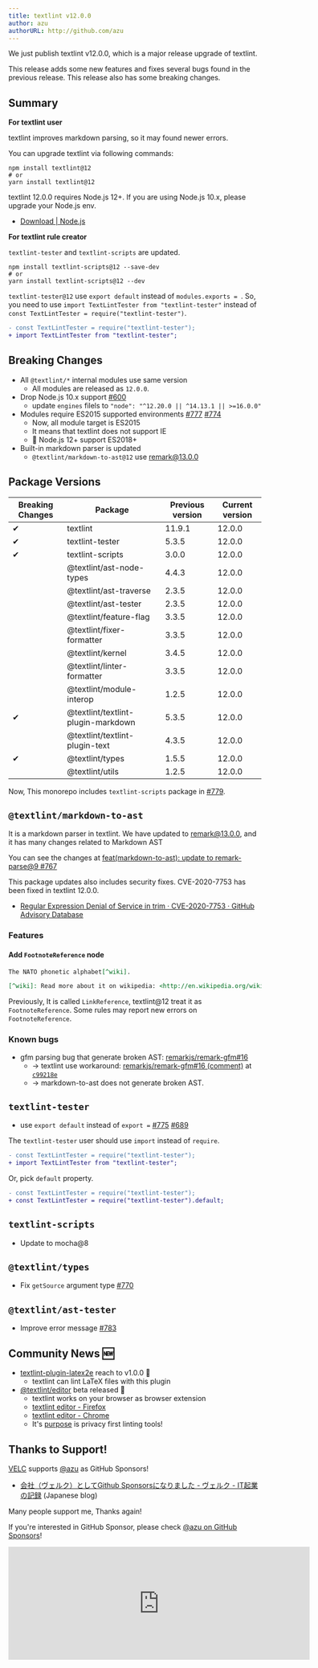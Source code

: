 ```yaml
---
title: textlint v12.0.0
author: azu
authorURL: http://github.com/azu
---
```


We just publish textlint v12.0.0, which is a major release upgrade of textlint.

This release adds some new features and fixes several bugs found in the previous release.
This release also has some breaking changes.

## Summary

**For textlint user**

textlint improves markdown parsing, so it may found newer errors.

You can upgrade textlint via following commands:

    npm install textlint@12
    # or
    yarn install textlint@12

textlint 12.0.0 requires Node.js 12+.
If you are using Node.js 10.x, please upgrade your Node.js env.

- [Download | Node.js](https://nodejs.org/en/download/)

**For textlint rule creator**

`textlint-tester` and `textlint-scripts` are updated.

```
npm install textlint-scripts@12 --save-dev
# or
yarn install textlint-scripts@12 --dev
```

`textlint-tester@12` use `export default` instead of `modules.exports = `.
So, you need to use `import TextLintTester from "textlint-tester"` instead of `const TextLintTester = require("textlint-tester")`.

```diff
- const TextLintTester = require("textlint-tester");
+ import TextLintTester from "textlint-tester";
```

## Breaking Changes

- All `@textlint/*` internal modules use same version
    - All modules are released as `12.0.0`.
- Drop Node.js 10.x support [#600](https://github.com/textlint/textlint/issues/600)
    - update `engines` filels to `"node": "^12.20.0 || ^14.13.1 || >=16.0.0"`
- Modules require ES2015 supported environments [#777](https://github.com/textlint/textlint/issues/777) [#774](https://github.com/textlint/textlint/issues/774)
    - Now, all module target is ES2015
    - It means that textlint does not support IE
    - 📝 Node.js 12+ support ES2018+
- Built-in markdown parser is updated
    - `@textlint/markdown-to-ast@12` use [remark@13.0.0](https://github.com/remarkjs/remark/releases/tag/13.0.0)

## Package Versions

| Breaking Changes | Package | Previous version | Current version |
| ----  | ---- | ---- | ---- |
| ✔ | textlint | 11.9.1 | 12.0.0 |
| ✔ | textlint-tester | 5.3.5 | 12.0.0 |
| ✔ | textlint-scripts | 3.0.0 | 12.0.0 |
| 　| @textlint/ast-node-types | 4.4.3 | 12.0.0 |
| 　| @textlint/ast-traverse | 2.3.5 | 12.0.0 |
| 　| @textlint/ast-tester | 2.3.5 | 12.0.0 |
| 　| @textlint/feature-flag | 3.3.5 | 12.0.0 |
| 　| @textlint/fixer-formatter | 3.3.5 | 12.0.0 |
|    | @textlint/kernel | 3.4.5 | 12.0.0 |
| 　| @textlint/linter-formatter | 3.3.5 | 12.0.0 |
| 　| @textlint/module-interop | 1.2.5 | 12.0.0 |
| ✔ | @textlint/textlint-plugin-markdown | 5.3.5 | 12.0.0 |
| 　| @textlint/textlint-plugin-text | 4.3.5 | 12.0.0 |
| ✔ | @textlint/types | 1.5.5 | 12.0.0 |
|  | @textlint/utils | 1.2.5 | 12.0.0 |

Now, This monorepo includes `textlint-scripts` package in [#779](https://github.com/textlint/textlint/issues/779).

## `@textlint/markdown-to-ast`

It is a markdown parser in textlint.
We have updated to [remark@13.0.0](https://github.com/remarkjs/remark/releases/tag/13.0.0), and it has many changes related to Markdown AST

You can see the changes at [feat(markdown-to-ast): update to remark-parse@9 #767](https://github.com/textlint/textlint/pull/767)

This package updates also includes security fixes.
CVE-2020-7753 has been fixed in textlint 12.0.0.

- [Regular Expression Denial of Service in trim · CVE-2020-7753 · GitHub Advisory Database](https://github.com/advisories/GHSA-w5p7-h5w8-2hfq)

### Features

#### Add `FootnoteReference` node

```markdown
The NATO phonetic alphabet[^wiki].

[^wiki]: Read more about it on wikipedia: <http://en.wikipedia.org/wiki/NATO_phonetic_alphabet>.
```

Previously, It is called `LinkReference`, textlint@12 treat it as `FootnoteReference`.
Some rules may report new errors on `FootnoteReference`.

### Known bugs

- gfm parsing bug that generate broken AST: [remarkjs/remark-gfm#16](https://github.com/remarkjs/remark-gfm/issues/16)
    - → textlint use workaround:  [remarkjs/remark-gfm#16 (comment)](https://github.com/remarkjs/remark-gfm/issues/16#issuecomment-846357030) at [`c99218e`](https://github.com/textlint/textlint/commit/c99218ea37518e8a42bb5d283276ccf696618748)
    - → markdown-to-ast does not generate broken AST.

## `textlint-tester`

- use `export default` instead of `export =` [#775](https://github.com/textlint/textlint/issues/775) [#689](https://github.com/textlint/textlint/issues/689)

The `textlint-tester` user should use `import` instead of `require`.

```diff
- const TextLintTester = require("textlint-tester");
+ import TextLintTester from "textlint-tester";
```

Or, pick `default` property.

```diff
- const TextLintTester = require("textlint-tester");
+ const TextLintTester = require("textlint-tester").default;
```

## `textlint-scripts`

- Update to mocha@8

## `@textlint/types`

- Fix `getSource` argument type [#770](https://github.com/textlint/textlint/issues/770)

## `@textlint/ast-tester`

- Improve error message [#783](https://github.com/textlint/textlint/issues/783)

## Community News 🆕

- [textlint-plugin-latex2e](https://github.com/textlint/textlint-plugin-latex2e) reach to v1.0.0 🎉
  - textlint can lint LaTeX files with this plugin
- [@textlint/editor](https://github.com/textlint/editor) beta released 🎉
  - textlint works on your browser as browser extension
  - [textlint editor - Firefox](https://addons.mozilla.org/firefox/addon/textlint-editor/)
  - [textlint editor - Chrome](https://chrome.google.com/webstore/detail/textlint-editor/gfhlfpnpjokocfohicmfbgjneiipfeil)
  - It's [purpose](https://github.com/textlint/editor#purpose) is privacy first linting tools!

## Thanks to Support!

[VELC](https://github.com/Velc) supports [@azu](https://github.com/azu/) as GitHub Sponsors!

- [会社（ヴェルク）としてGithub Sponsorsになりました - ヴェルク - IT起業の記録](https://tamukai.blog.velc.jp/entry/2021/05/18/091040) (Japanese blog)

Many people support me, Thanks again!

If you're interested in GitHub Sponsor, please check [@azu on GitHub Sponsors](https://github.com/sponsors/azu)! 

<iframe src="https://github.com/sponsors/azu/card" title="Sponsor azu" height="225" width="600" style="border: 0;"></iframe>
